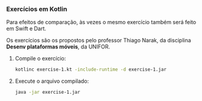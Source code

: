 ### Exercícios em Kotlin

Para efeitos de comparação, às vezes o mesmo exercício também será feito em Swift e Dart.

Os exercícios são os propostos pelo professor Thiago Narak, da disciplina **Desenv plataformas móveis**, da UNIFOR.

1. Compile o exercício:

   ```sh
   kotlinc exercise-1.kt -include-runtime -d exercise-1.jar
   ```

2. Execute o arquivo compilado:
   ```sh
   java -jar exercise-1.jar
   ```
